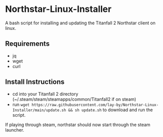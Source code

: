 # Northstar-Linux-Installer
A bash script for installing and updating the Titanfall 2 Northstar client on linux.

## Requirements
- jq
- wget
- curl

## Install Instructions
- cd into your Titanfall 2 directory (~/.steam/steam/steamapps/common/Titanfall2 if on steam)
- run `wget https://raw.githubusercontent.com/lay-by/Northstar-Linux-Installer/main/update.sh && sh update.sh` to download and run the script.

If playing through steam, northstar should now start through the steam launcher. 
